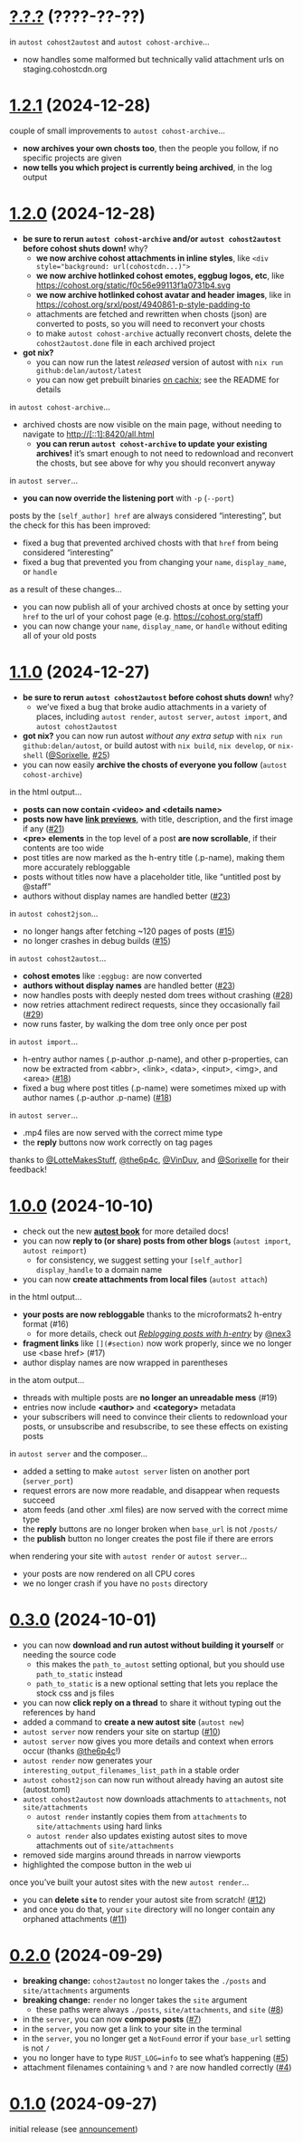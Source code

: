 # [?.?.?](https://github.com/delan/autost/releases/tag/?.?.?) (????-??-??)

in `autost cohost2autost` and `autost cohost-archive`...
- now handles some malformed but technically valid attachment urls on staging.cohostcdn.org

# [1.2.1](https://github.com/delan/autost/releases/tag/1.2.1) (2024-12-28)

couple of small improvements to `autost cohost-archive`...
- **now archives your own chosts too**, then the people you follow, if no specific projects are given
- **now tells you which project is currently being archived**, in the log output

# [1.2.0](https://github.com/delan/autost/releases/tag/1.2.0) (2024-12-28)

- **be sure to rerun `autost cohost-archive` and/or `autost cohost2autost` before cohost shuts down!** why?
  - **we now archive cohost attachments in inline styles**, like `<div style="background: url(cohostcdn...)">`
  - **we now archive hotlinked cohost emotes, eggbug logos, etc**, like <https://cohost.org/static/f0c56e99113f1a0731b4.svg>
  - **we now archive hotlinked cohost avatar and header images**, like in <https://cohost.org/srxl/post/4940861-p-style-padding-to>
  - attachments are fetched and rewritten when chosts (json) are converted to posts, so you will need to reconvert your chosts
  - to make `autost cohost-archive` actually reconvert chosts, delete the `cohost2autost.done` file in each archived project
- **got nix?**
  - you can now run the latest *released* version of autost with `nix run github:delan/autost/latest`
  - you can now get prebuilt binaries [on cachix](https://autost.cachix.org); see the README for details

in `autost cohost-archive`...
- archived chosts are now visible on the main page, without needing to navigate to <http://[::1]:8420/all.html>
  - **you can rerun `autost cohost-archive` to update your existing archives!** it’s smart enough to not need to redownload and reconvert the chosts, but see above for why you should reconvert anyway

in `autost server`...
- **you can now override the listening port** with `-p` (`--port`)

posts by the `[self_author] href` are always considered “interesting”, but the check for this has been improved:
- fixed a bug that prevented archived chosts with that `href` from being considered “interesting”
- fixed a bug that prevented you from changing your `name`, `display_name`, or `handle`

as a result of these changes...
- you can now publish all of your archived chosts at once by setting your `href` to the url of your cohost page (e.g. <https://cohost.org/staff>)
- you can now change your `name`, `display_name`, or `handle` without editing all of your old posts

# [1.1.0](https://github.com/delan/autost/releases/tag/1.1.0) (2024-12-27)

- **be sure to rerun `autost cohost2autost` before cohost shuts down!** why?
  - we’ve fixed a bug that broke audio attachments in a variety of places, including `autost render`, `autost server`, `autost import`, and `autost cohost2autost`
- **got nix?** you can now run autost *without any extra setup* with `nix run github:delan/autost`, or build autost with `nix build`, `nix develop`, or `nix-shell` ([@Sorixelle](https://github.com/Sorixelle), [#25](https://github.com/delan/autost/pull/25))
- you can now easily **archive the chosts of everyone you follow** (`autost cohost-archive`)

in the html output...

- **posts can now contain &lt;video> and &lt;details name>**
- **posts now have [link previews](https://ogp.me)**, with title, description, and the first image if any ([#21](https://github.com/delan/autost/issues/21))
- **&lt;pre> elements** in the top level of a post **are now scrollable**, if their contents are too wide
- post titles are now marked as the h-entry title (.p-name), making them more accurately rebloggable
- posts without titles now have a placeholder title, like “untitled post by @staff”
- authors without display names are handled better ([#23](https://github.com/delan/autost/issues/23))

in `autost cohost2json`...
- no longer hangs after fetching ~120 pages of posts ([#15](https://github.com/delan/autost/issues/15))
- no longer crashes in debug builds ([#15](https://github.com/delan/autost/issues/15))

in `autost cohost2autost`...
- **cohost emotes** like `:eggbug:` are now converted
- **authors without display names** are handled better ([#23](https://github.com/delan/autost/issues/23))
- now handles posts with deeply nested dom trees without crashing ([#28](https://github.com/delan/autost/issues/28))
- now retries attachment redirect requests, since they occasionally fail ([#29](https://github.com/delan/autost/issues/29))
- now runs faster, by walking the dom tree only once per post

in `autost import`...
- h-entry author names (.p-author .p-name), and other p-properties, can now be extracted from &lt;abbr>, &lt;link>, &lt;data>, &lt;input>, &lt;img>, and &lt;area> ([#18](https://github.com/delan/autost/issues/18))
- fixed a bug where post titles (.p-name) were sometimes mixed up with author names (.p-author .p-name) ([#18](https://github.com/delan/autost/issues/18))

in `autost server`...
- .mp4 files are now served with the correct mime type
- the **reply** buttons now work correctly on tag pages

thanks to [@LotteMakesStuff](https://github.com/LotteMakesStuff), [@the6p4c](https://github.com/the6p4c), [@VinDuv](https://github.com/VinDuv), and [@Sorixelle](https://github.com/Sorixelle) for their feedback!

# [1.0.0](https://github.com/delan/autost/releases/tag/1.0.0) (2024-10-10)

- check out the new [**autost book**](https://delan.github.io/autost/) for more detailed docs!
- you can now **reply to (or share) posts from other blogs** (`autost import`, `autost reimport`)
  - for consistency, we suggest setting your `[self_author] display_handle` to a domain name
- you can now **create attachments from local files** (`autost attach`)

in the html output…
- **your posts are now rebloggable** thanks to the microformats2 h-entry format (#16)
  - for more details, check out [*Reblogging posts with h-entry*](https://nex-3.com/blog/reblogging-posts-with-h-entry/) by [@nex3](https://github.com/nex3)
- **fragment links** like `[](#section)` now work properly, since we no longer use &lt;base href> (#17)
- author display names are now wrapped in parentheses

in the atom output…
- threads with multiple posts are **no longer an unreadable mess** (#19)
- entries now include **&lt;author>** and **&lt;category>** metadata
- your subscribers will need to convince their clients to redownload your posts, or unsubscribe and resubscribe, to see these effects on existing posts

in `autost server` and the composer…
- added a setting to make `autost server` listen on another port (`server_port`)
- request errors are now more readable, and disappear when requests succeed
- atom feeds (and other .xml files) are now served with the correct mime type
- the **reply** buttons are no longer broken when `base_url` is not `/posts/`
- the **publish** button no longer creates the post file if there are errors

when rendering your site with `autost render` or `autost server`…
- your posts are now rendered on all CPU cores
- we no longer crash if you have no `posts` directory

# [0.3.0](https://github.com/delan/autost/releases/tag/0.3.0) (2024-10-01)

- you can now **download and run autost without building it yourself** or needing the source code
  - this makes the `path_to_autost` setting optional, but you should use `path_to_static` instead
  - `path_to_static` is a new optional setting that lets you replace the stock css and js files
- you can now **click reply on a thread** to share it without typing out the references by hand
- added a command to **create a new autost site** (`autost new`)
- `autost server` now renders your site on startup ([#10](https://github.com/delan/autost/issues/10))
- `autost server` now gives you more details and context when errors occur (thanks [@the6p4c](https://github.com/the6p4c)!)
- `autost render` now generates your `interesting_output_filenames_list_path` in a stable order
- `autost cohost2json` can now run without already having an autost site (autost.toml)
- `autost cohost2autost` now downloads attachments to `attachments`, not `site/attachments`
  - `autost render` instantly copies them from `attachments` to `site/attachments` using hard links
  - `autost render` also updates existing autost sites to move attachments out of `site/attachments`
- removed side margins around threads in narrow viewports
- highlighted the compose button in the web ui

once you’ve built your autost sites with the new `autost render`…
- you can **delete `site`** to render your autost site from scratch! ([#12](https://github.com/delan/autost/issues/12))
- and once you do that, your `site` directory will no longer contain any orphaned attachments ([#11](https://github.com/delan/autost/issues/11))

# [0.2.0](https://github.com/delan/autost/releases/tag/0.2.0) (2024-09-29)

- **breaking change:** `cohost2autost` no longer takes the `./posts` and `site/attachments` arguments
- **breaking change:** `render` no longer takes the `site` argument
  - these paths were always `./posts`, `site/attachments`, and `site` ([#8](https://github.com/delan/autost/issues/8))
- in the `server`, you can now **compose posts** ([#7](https://github.com/delan/autost/issues/7))
- in the `server`, you now get a link to your site in the terminal
- in the `server`, you no longer get a `NotFound` error if your `base_url` setting is not `/`
- you no longer have to type `RUST_LOG=info` to see what’s happening ([#5](https://github.com/delan/autost/issues/5))
- attachment filenames containing `%` and `?` are now handled correctly ([#4](https://github.com/delan/autost/issues/4))

# [0.1.0](https://github.com/delan/autost/releases/tag/0.1.0) (2024-09-27)

initial release (see [announcement](https://cohost.org/delan/post/7848210-autost-a-cohost-com))

